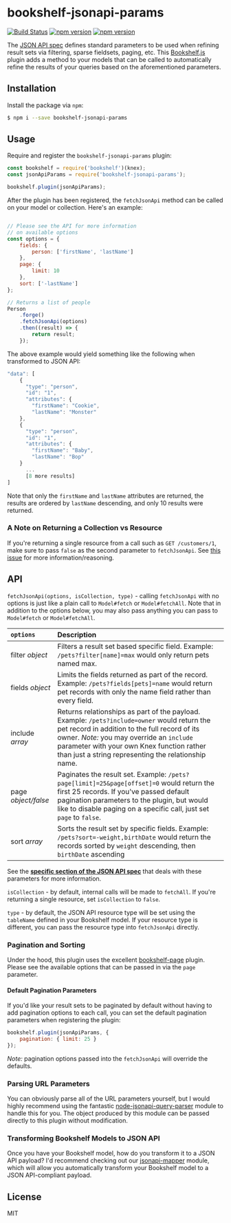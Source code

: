 # bookshelf-jsonapi-params
[![Build Status](https://travis-ci.org/scoutforpets/bookshelf-jsonapi-params.svg?branch=master)](https://travis-ci.org/scoutforpets/bookshelf-jsonapi-params) [![npm version](https://badge.fury.io/js/bookshelf-jsonapi-params.svg)](https://badge.fury.io/js/bookshelf-jsonapi-params) [![npm version](https://david-dm.org/scoutforpets/bookshelf-jsonapi-params.svg)](https://david-dm.org/scoutforpets/bookshelf-jsonapi-params)

The [JSON API spec](https://jsonapi.org/format) defines standard parameters to be used when refining result sets via filtering, sparse fieldsets, paging, etc. This [Bookshelf.js](https://github.com/tgriesser/bookshelf) plugin adds a method to your models that can be called to automatically refine the results of your queries based on the aforementioned parameters.

## Installation

Install the package via `npm`:

```sh
$ npm i --save bookshelf-jsonapi-params
```

## Usage

Require and register the `bookshelf-jsonapi-params` plugin:

```js
const bookshelf = require('bookshelf')(knex);
const jsonApiParams = require('bookshelf-jsonapi-params');

bookshelf.plugin(jsonApiParams);
```

After the plugin has been registered, the `fetchJsonApi` method can be called on your model or collection. Here's an example:

```js

// Please see the API for more information
// on available options
const options = {
    fields: {
        person: ['firstName', 'lastName']
    },
    page: {
        limit: 10
    },
    sort: ['-lastName']
};

// Returns a list of people
Person
    .forge()
    .fetchJsonApi(options)
    .then((result) => {
        return result;
    });
```

The above example would yield something like the following when transformed to JSON API:

```js
"data": [
    {
      "type": "person",
      "id": "1",
      "attributes": {
        "firstName": "Cookie",
        "lastName": "Monster"
    },
    {
      "type": "person",
      "id": "1",
      "attributes": {
        "firstName": "Baby",
        "lastName": "Bop"
    }
      ...
      [8 more results]
]
```

Note that only the `firstName` and `lastName` attributes are returned, the results are ordered by `lastName` descending, and only 10 results were returned.

### A Note on Returning a Collection vs Resource
If you're returning a single resource from a call such as `GET /customers/1`, make sure to pass `false` as the second parameter to `fetchJsonApi`. See [this issue](https://github.com/scoutforpets/bookshelf-jsonapi-params/issues/4) for more information/reasoning.

## API

`fetchJsonApi(options, isCollection, type)` - calling `fetchJsonApi` with no options is just like a plain call to `Model#fetch` or `Model#fetchAll`. Note that in addition to the options below, you may also pass anything you can pass to `Model#fetch` or `Model#fetchAll`.

`options`    | Description
:------------- | :-------------
filter _object_  | Filters a result set based specific field. Example: `/pets?filter[name]=max` would only return pets named max.
fields _object_   | Limits the fields returned as part of the record. Example: `/pets?fields[pets]=name` would return pet records with only the name field rather than every field.
include _array_  | Returns relationships as part of the payload. Example: `/pets?include=owner` would return the pet record in addition to the full record of its owner. _Note:_ you may override an `include` parameter with your own Knex function rather than just a string representing the relationship name.
page _object/false_  | Paginates the result set. Example: `/pets?page[limit]=25&page[offset]=0` would return the first 25 records. If you've passed default pagination parameters to the plugin, but would like to disable paging on a specific call, just set `page` to `false`.
sort _array_     | Sorts the result set by specific fields. Example: `/pets?sort=-weight,birthDate` would return the records sorted by `weight` descending, then `birthDate` ascending

See the **[specific section of the JSON API spec](http://jsonapi.org/format/#fetching-includes)** that deals with these parameters for more information.

`isCollection` - by default, internal calls will be made to `fetchAll`. If you're returning a single resource, set `isCollection` to `false`.

`type` - by default, the JSON API resource type will be set using the `tableName` defined in your Bookshelf model. If your resource type is different, you can pass the resource type into `fetchJsonApi` directly.

### Pagination and Sorting
Under the hood, this plugin uses the excellent [bookshelf-page](https://github.com/anyong/bookshelf-page) plugin. Please see the available options that can be passed in via the `page` parameter.

#### Default Pagination Parameters
If you'd like your result sets to be paginated by default without having to add pagination options to each call, you can set the default pagination parameters when registering the plugin:

```js
bookshelf.plugin(jsonApiParams, {
    pagination: { limit: 25 }
});
```

_Note:_ pagination options passed into the `fetchJsonApi` will override the defaults.

### Parsing URL Parameters
You can obviously parse all of the URL parameters yourself, but I would highly recommend using the fantastic [node-jsonapi-query-parser](https://github.com/kideh88/node-jsonapi-query-parser) module to handle this for you. The object produced by this module can be passed directly to this plugin without modification.

### Transforming Bookshelf Models to JSON API
Once you have your Bookshelf model, how do you transform it to a JSON API payload? I'd recommend checking out our [jsonapi-mapper](https://github.com/scoutforpets/jsonapi-mapper) module, which will allow you automatically transform your Bookshelf model to a JSON API-compliant payload.

## License

MIT
